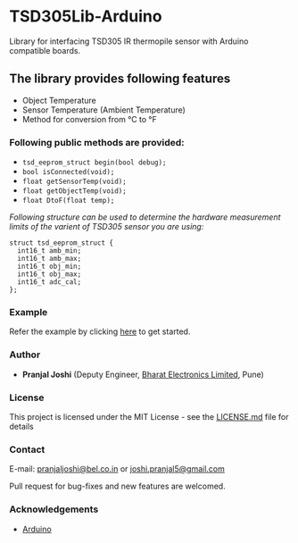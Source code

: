 # TSD305Lib-Arduino
Library for interfacing TSD305 IR thermopile sensor with Arduino compatible boards.

## The library provides following features
- Object Temperature
- Sensor Temperature (Ambient Temperature)
- Method for conversion from °C to °F

### Following public methods are provided:

- `tsd_eeprom_struct begin(bool debug);`
- `bool isConnected(void);`
- `float getSensorTemp(void);`
- `float getObjectTemp(void);`
- `float DtoF(float temp);`

*Following structure can be used to determine the hardware measurement limits of the varient of TSD305 sensor you are using:*
```
struct tsd_eeprom_struct {
  int16_t amb_min;
  int16_t amb_max;
  int16_t obj_min;
  int16_t obj_max;
  int16_t adc_cal;
};
```

### Example
Refer the example by clicking [here](https://github.com/pranjal-joshi/TSD305Lib-Arduino/blob/master/examples/tsd305_demo/tsd305_demo.ino) to get started.

### Author
* **Pranjal Joshi** (Deputy Engineer, [Bharat Electronics Limited](http://www.bel-india.in/), Pune)

### License
This project is licensed under the MIT License - see the [LICENSE.md](https://github.com/pranjal-joshi/TSD305Lib-Arduino/blob/master/LICENSE) file for details

### Contact
E-mail: pranjaljoshi@bel.co.in or joshi.pranjal5@gmail.com

Pull request for bug-fixes and new features are welcomed.

### Acknowledgements
* [Arduino](http://arduino.cc/)